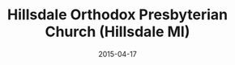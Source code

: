 ---
date: &id001 2015-04-17
end_date: null
location:
  address: 44 Monroe Street
  city: Hillsdale
  state: MI
minister:
- end: 2015-04-17
  name: Everett Henes
  start: 2008-01-01
  type: Organizing Pastor
- end: null
  name: Everett Henes
  start: 2015-01-01
  type: Pastor
ministers:
- Everett Henes
- Everett Henes
name: Hillsdale Orthodox Presbyterian Church
names:
- end: 2015-04-17
  name: Hillsdale Orthodox Presbyterian mission work
  start: 2007-09-22
- end: null
  name: Hillsdale Orthodox Presbyterian Church
  start: 2015-04-17
origination_date: *id001
raw_data: 'MI Hillsdale


  Hillsdale Orthodox Presbyterian mission work  (September 22, 2007-April 17, 2015)

  Hillsdale Orthodox Presbyterian Church  (April 17, 2015- )

  44 Monroe Street

  Org. Pastor: Everett Henes, 2008-15

  Pastor: Everett Henes, 2015-

  '
received_from: null
states:
- MI
status:
  active: true
  end_date: null
  reason: null
  received_from: null
  withdrawal_to: null
title: Hillsdale Orthodox Presbyterian Church (Hillsdale MI)
year_established:
- 2015

---